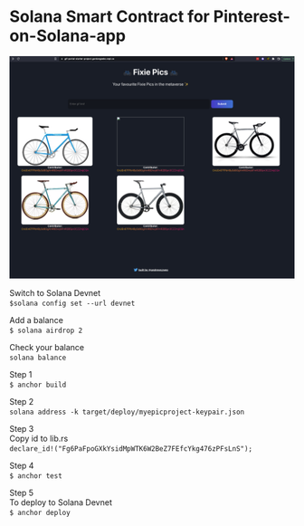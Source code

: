 # Solana Smart Contract for Pinterest-on-Solana-app

![My App](/assets/app.png "The finished App deployed to Solana Devnet")

Switch to Solana Devnet  
```$solana config set --url devnet```  

Add a balance  
```$ solana airdrop 2```  

Check your balance  
```solana balance```  

Step 1  
```$ anchor build```  

Step 2  
```solana address -k target/deploy/myepicproject-keypair.json```  

Step 3  
Copy id to lib.rs  
```declare_id!("Fg6PaFpoGXkYsidMpWTK6W2BeZ7FEfcYkg476zPFsLnS");```  

Step 4  
```$ anchor test```  

Step 5  
To deploy to Solana Devnet  
```$ anchor deploy```  